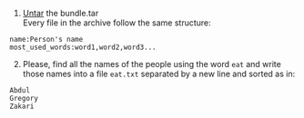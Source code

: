 1. [Untar](https://en.wikipedia.org/wiki/Tar_(computing)) the bundle.tar  
Every file in the archive follow the same structure:
```
name:Person's name
most_used_words:word1,word2,word3...
```
2. Please, find all the names of the people using the word `eat` and write those names into a file `eat.txt` separated by a new line and sorted as in:
```
Abdul
Gregory
Zakari
```
